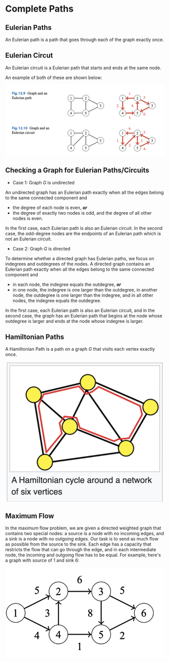 # Complete Paths

## Eulerian Paths

An Eulerian path is a path that goes through each of the graph exactly once.

## Eulerian Circut

An Eulerian circuit is a Eulerian path that starts and ends at the same node.

An example of both of these are shown below:

![Image](resources/complete-paths/ex.png)

## Checking a Graph for Eulerian Paths/Circuits

- Case 1: Graph $G$ is undirected

An undirected graph has an Eulerian path exactly when all the edges belong to
the same connected component and

- the degree of each node is even, **_or_**
- the degree of exactly two nodes is odd, and the degree of all other nodes is even.

In the first case, each Eulerian path is also an Eulerian circuit. In the second case, the odd-degree nodes are the endpoints of an Eulerian path which is not an Eulerian circuit.

- Case 2: Graph $G$ is directed

To determine whether a directed graph has Eulerian paths, we focus on indegrees and outdegrees of the nodes. A directed graph contains an Eulerian path exactly when all the edges belong to the same connected component and

- in each node, the indegree equals the outdegree, **_or_**
- in one node, the indegree is one larger than the outdegree, in another node, the outdegree is one larger than the indegree, and in all other nodes, the indegree equals the outdegree.

In the first case, each Eulerian path is also an Eulerian circuit, and in the second
case, the graph has an Eulerian path that begins at the node whose outdegree is larger
and ends at the node whose indegree is larger.

## Hamiltonian Paths

A Hamiltonian Path is a path on a graph $G$ that visits each vertex exactly once.

![Image](resources/complete-paths/ham-ex.png)

## Maximum Flow

In the maximum flow problem, we are given a directed weighted graph that contains two special nodes: a source is a node with no incoming edges, and a sink is a node with no outgoing edges. Our task is to send as much flow as possible from the source to the sink. Each edge has a capacity that restricts the flow that can go through the edge, and in each intermediate node, the incoming and outgoing flow has to be equal. For example, here's a graph with source of $1$ and sink $6$:

![Image](resources/complete-paths/mflow.png)
